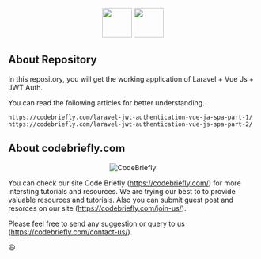 <p align="center"><img src="https://laravel.com/assets/img/components/logo-laravel.svg" height="60"> <img src="https://vuejs.org/images/logo.png" height="60"></p>

## About Repository

In this repository, you will get the working application of Laravel + Vue Js + JWT Auth.

You can read the following articles for better understanding.

    https://codebriefly.com/laravel-jwt-authentication-vue-ja-spa-part-1/
    https://codebriefly.com/laravel-jwt-authentication-vue-js-spa-part-2/

## About codebriefly.com

<p align="center"><img src="https://codebriefly.com/wp-content/uploads/2018/01/logo.svg" alt="CodeBriefly"></p>

You can check our site Code Briefly (https://codebriefly.com/) for more intersting tutorials and resources. We are trying our best to to provide valuable resources and tutorials. Also you can submit guest post and resorces on our site (https://codebriefly.com/join-us/).

Please feel free to send any suggestion or query to us (https://codebriefly.com/contact-us/).

:smiley: